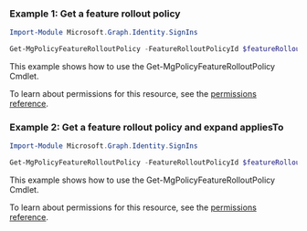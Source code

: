 ### Example 1: Get a feature rollout policy

```powershellImport-Module Microsoft.Graph.Identity.SignIns

Get-MgPolicyFeatureRolloutPolicy -FeatureRolloutPolicyId $featureRolloutPolicyId
```
This example shows how to use the Get-MgPolicyFeatureRolloutPolicy Cmdlet.
To learn about permissions for this resource, see the [permissions reference](/graph/permissions-reference).

### Example 2: Get a feature rollout policy and expand appliesTo

```powershellImport-Module Microsoft.Graph.Identity.SignIns

Get-MgPolicyFeatureRolloutPolicy -FeatureRolloutPolicyId $featureRolloutPolicyId -ExpandProperty "appliesTo"
```
This example shows how to use the Get-MgPolicyFeatureRolloutPolicy Cmdlet.
To learn about permissions for this resource, see the [permissions reference](/graph/permissions-reference).

